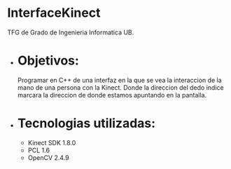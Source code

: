 InterfaceKinect
===============

TFG de Grado de Ingenieria Informatica UB.

* Objetivos:
  ==========
  Programar en C++ de una interfaz en la que se vea la interaccion de la mano de una persona con la Kinect. 
  Donde la direccion del dedo indice marcara la direccion de donde estamos apuntando en la pantalla.


* Tecnologias utilizadas:
  =======================
  - Kinect SDK 1.8.0
  - PCL 1.6
  - OpenCV 2.4.9
